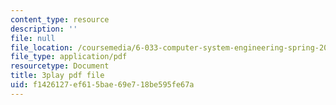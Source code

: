 ```yaml
---
content_type: resource
description: ''
file: null
file_location: /coursemedia/6-033-computer-system-engineering-spring-2018/f1426127ef615bae69e718be595fe67a_r2_-2KW76ec.pdf
file_type: application/pdf
resourcetype: Document
title: 3play pdf file
uid: f1426127-ef61-5bae-69e7-18be595fe67a
---
```


